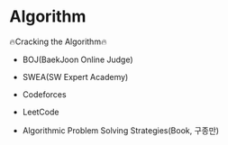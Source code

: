 # Algorithm
🔥Cracking the Algorithm🔥

- BOJ(BaekJoon Online Judge)
- SWEA(SW Expert Academy)
- Codeforces
- LeetCode

- Algorithmic Problem Solving Strategies(Book, 구종만)


